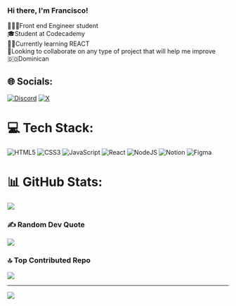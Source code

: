 ### Hi there, I'm Francisco!
🧑🏻‍💻Front end Engineer student<br>🎓Student at Codecademy<br>✍🏻Currently learning REACT<br>🤝Looking to collaborate on any type of project that will help me improve<br>🇩🇴Dominican


## 🌐 Socials:
[![Discord](https://img.shields.io/badge/Discord-%237289DA.svg?logo=discord&logoColor=white)](https://discord.gg/https://discord.gg/X8JZ364P) [![X](https://img.shields.io/badge/X-black.svg?logo=X&logoColor=white)](https://x.com/https://x.com/_FrankieCodes) 

# 💻 Tech Stack:
![HTML5](https://img.shields.io/badge/html5-%23E34F26.svg?style=for-the-badge&logo=html5&logoColor=white) ![CSS3](https://img.shields.io/badge/css3-%231572B6.svg?style=for-the-badge&logo=css3&logoColor=white) ![JavaScript](https://img.shields.io/badge/javascript-%23323330.svg?style=for-the-badge&logo=javascript&logoColor=%23F7DF1E) ![React](https://img.shields.io/badge/react-%2320232a.svg?style=for-the-badge&logo=react&logoColor=%2361DAFB) ![NodeJS](https://img.shields.io/badge/node.js-6DA55F?style=for-the-badge&logo=node.js&logoColor=white) ![Notion](https://img.shields.io/badge/Notion-%23000000.svg?style=for-the-badge&logo=notion&logoColor=white) ![Figma](https://img.shields.io/badge/figma-%23F24E1E.svg?style=for-the-badge&logo=figma&logoColor=white)
# 📊 GitHub Stats:
![](https://github-readme-streak-stats.herokuapp.com/?user=fcogonz&theme=dark&hide_border=false)<br/>

### ✍️ Random Dev Quote
![](https://quotes-github-readme.vercel.app/api?type=vetical&theme=dark)

### 🔝 Top Contributed Repo
![](https://github-contributor-stats.vercel.app/api?username=fcogonz&limit=5&theme=dark&combine_all_yearly_contributions=true)

---
[![](https://visitcount.itsvg.in/api?id=fcogonz&icon=0&color=1)](https://visitcount.itsvg.in)

<!-- Proudly created with GPRM ( https://gprm.itsvg.in ) -->
